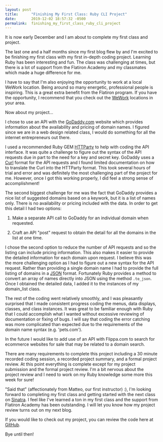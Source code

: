 ```yaml
---
layout: post
title:      "Finishing My First Class: Ruby CLI Project"
date:       2019-12-02 18:57:32 -0500
permalink:  finishing_my_first_class_ruby_cli_project
---
```



It is now early December and I am about to complete my first class and project.

The last one and a half months since my first blog flew by and I'm excited to be finishing my first class with my first in-depth coding project.  Learning Ruby has been interesting and fun.  The class was challenging at times, but there is a lot of support from the Flatiron Academy and my classmates which made a huge difference for me.

I have to say that I'm also enjoying the opportunity to work at a local WeWork location.  Being around so many energetic, professional people is inspiring.  This is a great extra benefit from the Flatiron program.  If you have the opportunity, I recommend that you check out the [WeWork](http://wework.com) locations in your area.

Now about my project...

I chose to use an API with the [GoDaddy.com](http://godaddy.com) website which provides information about the availability and pricing of domain names.  I figured since we are in a web design related class, I would do something for all the internet entrepreneurs out there.

I used a recommended Ruby GEM [HTTParty](https://rubygems.org/gems/httparty/versions/0.13.7) to help with coding the API interface.   It was quite a challenge to figure out the syntax of the API requests due in part to the need for a key and secret key.  GoDaddy uses a [Curl](https://idratherbewriting.com/learnapidoc/docapis_understand_curl.html) format for the API requests and I found limited documentation on how to translate the Curl into the HTTParty format.  This took several hours of trial and error and was definitely the most challenging part of the project for me.  However, once I got this working properly, I did feel a strong sense of accomplishment!

The second biggest challenge for me was the fact that GoDaddy provides a nice list of suggested domains based on a keywork, but it is a list of names only.  There is no availability or pricing included with the data.  In order to get this detail I had two options: 

1. Make a separate API call to GoDaddy for an individual domain when requested.

2. Craft an API "post" request to obtain the detail for all the domains in the list at one time.

I chose the second option to reduce the number of API requests and so the listing can include pricing information.  This also makes it easier to provide the detailed information for each domain upon request.  I believe this was the more challenging option as I had to figure out a new syntax for the API request.  Rather than providing a single domain name I had to provide the full listing of domains in a [JSON](https://www.w3schools.com/whatis/whatis_json.asp) format.  Fortunately Ruby provides a method to convert an array of names directly into JSON using the method `.to_json`.   Once I obtained the detailed data, I added it to the instances of my domain_list class.

The rest of the coding went relatively smoothly, and I was pleasantly surprised that I made consistent progress coding the menus, data displays, classes, and class instances.  It was great to be familiar enough with Ruby that I could accomplish what I wanted without excessive reviewing of documentation or fixing of bugs.  I will say that coding the error catching was more complicated than expected due to the requirements of the domain name syntax (e.g. 'pets.com').

In the future I would like to add use of an API with Flippa.com to search for ecommerce websites for sale that may be related to a domain search.

There are many requirements to complete this project including a 30 minute recorded coding session, a recorded project summary, and a formal project review.  At this point everything is complete except for my project submission and the formal project review.  I'm a bit nervous about the project review and I need to work on my Ruby knowledge some more this week for sure!

"Said that" (affectionately from Matteo, our first instructor) :), I'm looking forward to completing my first class and getting started with the next class on [Sinatra](http://sinatrarb.com/).  I feel like I've learned a ton in my first class and the support from Flatiron Academy has been outstanding.  I will let you know how my project review turns out on my next blog.

If you would like to check out my project, you can review the code here at [GitHub](https://github.com/ACAPP-dev/domain_project.git).

Bye until then!
